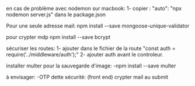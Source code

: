 
en cas de problème avec nodemon sur macbook:
        1- copier :         "auto": "npx nodemon server.js"
            dans le package.json



Pour une seule adresse mail:
    npm install --save mongoose-unique-validator

pour crypter mdp
    npm install --save bcrypt


sécuriser les routes:
        1- ajouter dans le fichier de la route "const auth = require('../middleware/auth');"
        2- ajouter auth avant le controleur.

installer multer pour la sauvegarde d'image: 
    -npm install --save multer



à envisager:
    -OTP
dette sécurité:
(front end)
crypter mail au submit

